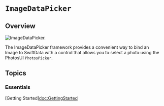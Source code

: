 # ``ImageDataPicker``

## Overview

![ImageDataPicker.](ImageDataPicker-Beta-Header)

The ImageDataPicker framework provides a convenient way to bind an Image to SwiftData with a control that allows you to select a photo using the PhotosUI `PhotosPicker`.

## Topics

### Essentials

[Getting Started]<doc:GettingStarted>


